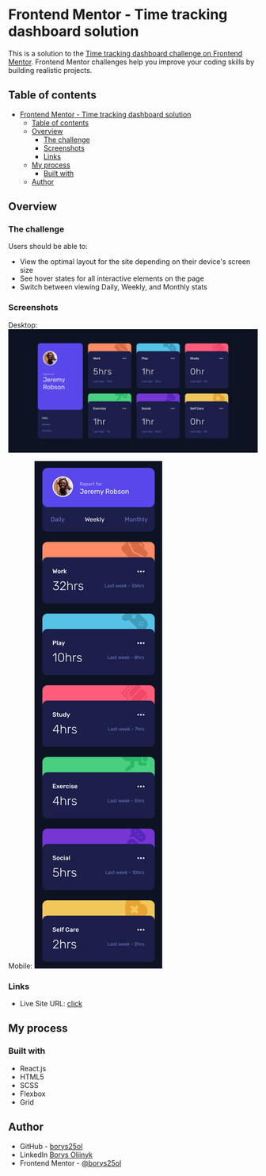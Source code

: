 # Frontend Mentor - Time tracking dashboard solution

This is a solution to the [Time tracking dashboard challenge on Frontend Mentor](https://www.frontendmentor.io/challenges/time-tracking-dashboard-UIQ7167Jw). Frontend Mentor challenges help you improve your coding skills by building realistic projects. 


## Table of contents

- [Frontend Mentor - Time tracking dashboard solution](#frontend-mentor---time-tracking-dashboard-solution)
  - [Table of contents](#table-of-contents)
  - [Overview](#overview)
    - [The challenge](#the-challenge)
    - [Screenshots](#screenshots)
    - [Links](#links)
  - [My process](#my-process)
    - [Built with](#built-with)
  - [Author](#author)

## Overview

### The challenge

Users should be able to:

- View the optimal layout for the site depending on their device's screen size
- See hover states for all interactive elements on the page
- Switch between viewing Daily, Weekly, and Monthly stats

### Screenshots
Desktop:
![Desktop](./screenshots/screenshot-desktop.png)

Mobile:
![Mobile](./screenshots/screenshot-mobile.png)


### Links

- Live Site URL: [click](https://borys25ol.github.io/frontend-mentor-challenges/time-tracking-dashboard/)

## My process

### Built with

- React.js
- HTML5
- SCSS
- Flexbox
- Grid

## Author

- GitHub - [borys25ol](https://github.com/borys25ol)
- LinkedIn [Borys Oliinyk](https://www.linkedin.com/in/borys-oliinyk-872a73158/)
- Frontend Mentor - [@borys25ol](https://www.frontendmentor.io/profile/borys25ol)
